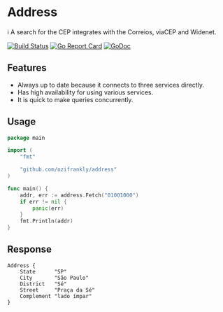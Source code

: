 Address
================================

ℹ️ A search for the CEP integrates with the Correios, viaCEP and Widenet.

[![Build Status](https://travis-ci.org/ozifrankly/address.svg)](https://travis-ci.org/ozifrankly/address) [![Go Report Card](https://goreportcard.com/badge/github.com/ozifrankly/address)](https://goreportcard.com/report/github.com/ozifrankly/address) [![GoDoc](https://godoc.org/github.com/ozifrankly/address?status.svg)](https://godoc.org/github.com/ozifrankly/address)


## Features
  - Always up to date because it connects to three services directly.
  - Has high availability for using various services.
  - It is quick to make queries concurrently.
  
## Usage


```go
package main

import (
	"fmt"

	"github.com/ozifrankly/address"
)

func main() {
	addr, err := address.Fetch("01001000")
	if err != nil {
		panic(err)
	}
	fmt.Println(addr)
}

```

## Response

```
Address {
	State      "SP"
	City       "São Paulo"
	District   "Sé"
	Street     "Praça da Sé"
	Complement "lado ímpar"
}
```
